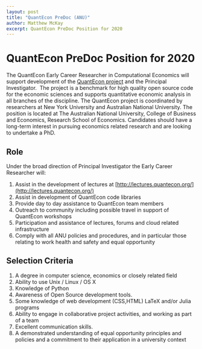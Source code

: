 ```yaml
---
layout: post
title: "QuantEcon PreDoc (ANU)"
author: Matthew McKay
excerpt: QuantEcon PreDoc Position for 2020
---
```


# QuantEcon PreDoc Position for 2020

The QuantEcon Early Career Researcher in Computational Economics will support development of the [QuantEcon project](http://quantecon.org) and the Principal Investigator.  The project is a benchmark for high quality open source code for the economic sciences and supports quantitative economic analysis in all branches of the discipline. The QuantEcon project is coordinated by researchers at New York University and Australian National University. The position is located at The Australian National University, College of Business and Economics, Research School of Economics. Candidates should have a long-term interest in pursuing economics related research and are looking to undertake a PhD.

## Role

Under the broad direction of Principal Investigator the Early Career Researcher will:

1. Assist in the development of lectures at [http://lectures.quantecon.org/](http://lectures.quantecon.org/)
1. Assist in development of QuantEcon code libraries
1. Provide day to day assistance to QuantEcon team members
1. Outreach to community including possible travel in support of QuantEcon workshops
1. Participation and assistance of lectures, forums and cloud related infrastructure
1. Comply with all ANU policies and procedures, and in particular those relating to work health and safety and equal opportunity

## Selection Criteria

1. A degree in computer science, economics or closely related field
1. Ability to use Unix / Linux / OS X
1. Knowledge of Python 
1. Awareness of Open Source development tools.  
1. Some knowledge of web development (CSS,HTML) LaTeX and/or Julia programs
1. Ability to engage in collaborative project activities, and working as part of a team 
1. Excellent communication skills.
1. A demonstrated understanding of equal opportunity principles and policies and a commitment to their application in a university context

